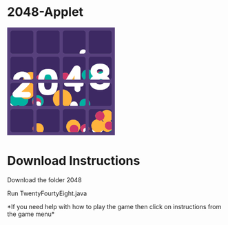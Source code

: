 # 2048-Applet
![2048 Java Applet](op.gif?raw=true "")

# Download Instructions 
Download the folder 2048
<p> </p>
Run TwentyFourtyEight.java
<p> </p>
*If you need help with how to play the game then click on instructions from the game menu*
